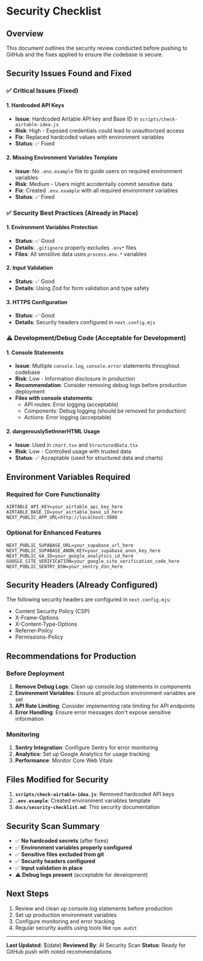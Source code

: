 # Security Checklist

## Overview
This document outlines the security review conducted before pushing to GitHub and the fixes applied to ensure the codebase is secure.

## Security Issues Found and Fixed

### ✅ Critical Issues (Fixed)

#### 1. Hardcoded API Keys
- **Issue**: Hardcoded Airtable API key and Base ID in `scripts/check-airtable-idea.js`
- **Risk**: High - Exposed credentials could lead to unauthorized access
- **Fix**: Replaced hardcoded values with environment variables
- **Status**: ✅ Fixed

#### 2. Missing Environment Variables Template
- **Issue**: No `.env.example` file to guide users on required environment variables
- **Risk**: Medium - Users might accidentally commit sensitive data
- **Fix**: Created `.env.example` with all required environment variables
- **Status**: ✅ Fixed

### ✅ Security Best Practices (Already in Place)

#### 1. Environment Variables Protection
- **Status**: ✅ Good
- **Details**: `.gitignore` properly excludes `.env*` files
- **Files**: All sensitive data uses `process.env.*` variables

#### 2. Input Validation
- **Status**: ✅ Good
- **Details**: Using Zod for form validation and type safety

#### 3. HTTPS Configuration
- **Status**: ✅ Good
- **Details**: Security headers configured in `next.config.mjs`

### ⚠️ Development/Debug Code (Acceptable for Development)

#### 1. Console Statements
- **Issue**: Multiple `console.log`, `console.error` statements throughout codebase
- **Risk**: Low - Information disclosure in production
- **Recommendation**: Consider removing debug logs before production deployment
- **Files with console statements**:
  - API routes: Error logging (acceptable)
  - Components: Debug logging (should be removed for production)
  - Actions: Error logging (acceptable)

#### 2. dangerouslySetInnerHTML Usage
- **Issue**: Used in `chart.tsx` and `StructuredData.tsx`
- **Risk**: Low - Controlled usage with trusted data
- **Status**: ✅ Acceptable (used for structured data and charts)

## Environment Variables Required

### Required for Core Functionality
```env
AIRTABLE_API_KEY=your_airtable_api_key_here
AIRTABLE_BASE_ID=your_airtable_base_id_here
NEXT_PUBLIC_APP_URL=http://localhost:3000
```

### Optional for Enhanced Features
```env
NEXT_PUBLIC_SUPABASE_URL=your_supabase_url_here
NEXT_PUBLIC_SUPABASE_ANON_KEY=your_supabase_anon_key_here
NEXT_PUBLIC_GA_ID=your_google_analytics_id_here
GOOGLE_SITE_VERIFICATION=your_google_site_verification_code_here
NEXT_PUBLIC_SENTRY_DSN=your_sentry_dsn_here
```

## Security Headers (Already Configured)

The following security headers are configured in `next.config.mjs`:
- Content Security Policy (CSP)
- X-Frame-Options
- X-Content-Type-Options
- Referrer-Policy
- Permissions-Policy

## Recommendations for Production

### Before Deployment
1. **Remove Debug Logs**: Clean up console.log statements in components
2. **Environment Variables**: Ensure all production environment variables are set
3. **API Rate Limiting**: Consider implementing rate limiting for API endpoints
4. **Error Handling**: Ensure error messages don't expose sensitive information

### Monitoring
1. **Sentry Integration**: Configure Sentry for error monitoring
2. **Analytics**: Set up Google Analytics for usage tracking
3. **Performance**: Monitor Core Web Vitals

## Files Modified for Security

1. **`scripts/check-airtable-idea.js`**: Removed hardcoded API keys
2. **`.env.example`**: Created environment variables template
3. **`docs/security-checklist.md`**: This security documentation

## Security Scan Summary

- ✅ **No hardcoded secrets** (after fixes)
- ✅ **Environment variables properly configured**
- ✅ **Sensitive files excluded from git**
- ✅ **Security headers configured**
- ✅ **Input validation in place**
- ⚠️ **Debug logs present** (acceptable for development)

## Next Steps

1. Review and clean up console.log statements before production
2. Set up production environment variables
3. Configure monitoring and error tracking
4. Regular security audits using tools like `npm audit`

---

**Last Updated**: $(date)
**Reviewed By**: AI Security Scan
**Status**: Ready for GitHub push with noted recommendations